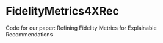# FidelityMetrics4XRec
Code for our paper: Refining Fidelity Metrics for Explainable Recommendations
